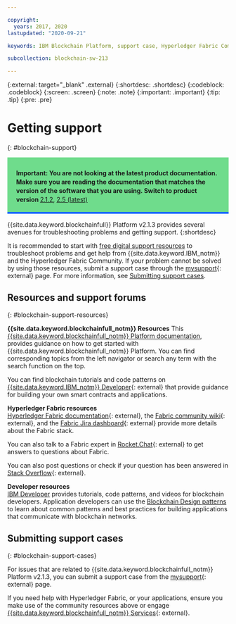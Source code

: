 ```yaml
---

copyright:
  years: 2017, 2020
lastupdated: "2020-09-21"

keywords: IBM Blockchain Platform, support case, Hyperledger Fabric Community, Cloud tickets, Rocket Chat, dWAnswers

subcollection: blockchain-sw-213

---
```


{:external: target="_blank" .external}
{:shortdesc: .shortdesc}
{:codeblock: .codeblock}
{:screen: .screen}
{:note: .note}
{:important: .important}
{:tip: .tip}
{:pre: .pre}

# Getting support
{: #blockchain-support}

<div style="background-color: #6fdc8c; padding-left: 20px; padding-right: 20px; border-bottom: 4px solid #0f62fe; padding-top: 12px; padding-bottom: 4px; margin-bottom: 16px;">
  <p style="line-height: 20px;">
    <strong>Important: You are not looking at the latest product documentation.  Make sure you are reading the documentation that matches the version of the software that you are using. Switch to product version </strong>
    <a href="https://cloud.ibm.com/docs/blockchain-sw?topic=blockchain-sw-blockchain-support">2.1.2</a>,
    <a href="https://cloud.ibm.com/docs/blockchain-sw-25?topic=blockchain-sw-25-blockchain-support">2.5 (latest)</a>
    </p>
</div>


{{site.data.keyword.blockchainfull}} Platform v2.1.3 provides several avenues for troubleshooting problems and getting support.
{:shortdesc}

It is recommended to start with [free digital support resources](/docs/blockchain-sw-213?topic=blockchain-sw-213-blockchain-support#blockchain-support-resources) to troubleshoot problems and get help from {{site.data.keyword.IBM_notm}} and the Hyperledger Fabric Community. If your problem cannot be solved by using those resources, submit a support case through the [mysupport](https://www.ibm.com/mysupport/s/?language=en_US){: external} page. For more information, see [Submitting support cases](/docs/blockchain-sw-213?topic=blockchain-sw-213-blockchain-support#blockchain-support-cases).

## Resources and support forums
{: #blockchain-support-resources}

**{{site.data.keyword.blockchainfull_notm}} Resources**
  This [{{site.data.keyword.blockchainfull_notm}} Platform documentation](/docs/blockchain-sw-213?topic=blockchain-sw-213-get-started-console-ocp), provides guidance on how to get started with {{site.data.keyword.blockchainfull_notm}} Platform. You can find corresponding topics from the left navigator or search any term with the search function on the top.

  You can find blockchain tutorials and code patterns on [{{site.data.keyword.IBM_notm}} Developer](https://developer.ibm.com/technologies/blockchain/){: external} that provide guidance for building your own smart contracts and applications.

**Hyperledger Fabric resources**  
  [Hyperledger Fabric documentation](https://hyperledger-fabric.readthedocs.io/en/release-1.4/){: external}, the [Fabric community wiki](https://wiki.hyperledger.org/display/fabric){: external}, and the [Fabric Jira dashboard](https://jira.hyperledger.org/secure/Dashboard.jspa?selectPageId=10104){: external} provide more details about the Fabric stack.

  You can also talk to a Fabric expert in [Rocket.Chat](https://chat.hyperledger.org/channel/fabric){: external} to get answers to questions about Fabric.

  You can also post questions or check if your question has been answered in [Stack Overflow](https://stackoverflow.com/questions/tagged/hyperledger-fabric){: external}.

**Developer resources**  
  [IBM Developer](https://developer.ibm.com/technologies/blockchain/) provides tutorials, code patterns, and videos for blockchain developers. Application developers can use the [Blockchain Design patterns](https://developer.ibm.com/technologies/blockchain/articles/getting-started-with-blockchain-design-patterns) to learn about common patterns and best practices for building applications that communicate with blockchain networks.

## Submitting support cases
{: #blockchain-support-cases}

For issues that are related to {{site.data.keyword.blockchainfull_notm}} Platform v2.1.3, you can submit a support case from the [mysupport](https://www.ibm.com/support/pages/node/1072956){: external} page.  

If you need help with Hyperledger Fabric, or your applications, ensure you make use of the community resources above or engage [{{site.data.keyword.blockchainfull_notm}} Services](https://www.ibm.com/blockchain/services){: external}.
